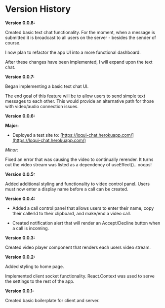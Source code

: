 # Version History

**Version 0.0.8:**

Created basic text chat functionality. For the moment, when a message is
submitted it is broadcast to all users on the server - besides the sender of
course.

I now plan to refactor the app UI into a more functional dashboard.

After these changes have been implemented, I will expand upon the text chat.

**Version 0.0.7:**

Began implementing a basic text chat UI.

The end goal of this feature will be to allow users to send simple text messages
to each other. This would provide an alternative path for those with video/audio
connection issues.

**Version 0.0.6:**

**Major:**

- Deployed a test site to:
  [https://loqui-chat.herokuapp.com/](https://loqui-chat.herokuapp.com/)

_Minor:_

Fixed an error that was causing the video to continually rerender. It turns out
the video stream was listed as a dependency of useEffect().. ooops!

**Version 0.0.5:**

Added additional styling and functionality to video control panel. Users must
now enter a display name before a call can be created.

**Version 0.0.4:**

- Added a call control panel that allows users to enter their name, copy their
  callerId to their clipboard, and make/end a video call.

- Created notification alert that will render an Accept/Decline button when a
  call is incoming.

**Version 0.0.3:**

Created video player component that renders each users video stream.

**Version 0.0.2:**

Added styling to home page.

Implemented client socket functionality. React.Context was used to serve the
settings to the rest of the app.

**Version 0.0.1:**

Created basic boilerplate for client and server.
